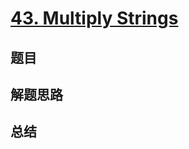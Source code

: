 # [43. Multiply Strings](https://leetcode.com/problems/multiply-strings/)

## 题目


## 解题思路


## 总结


